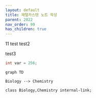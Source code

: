 ```yaml
---
layout: default
title: 제텔카스텐 노트 작성
parent: 2022
nav_order: 99
has_children: true
---
```

11
test
test2

test3



```c
int var = 256;
```

```mermaid
graph TD

Biology --> Chemistry

class Biology,Chemistry internal-link;
```

